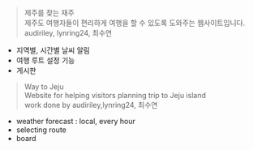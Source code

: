 ﻿>제주를 찾는 재주<br>
>제주도 여행자들이 편리하게 여행을 할 수 있도록 도와주는 웹사이트입니다. <br>
>audiriley, lynring24, 최수연

<ul>
<li>지역별, 시간별 날씨 알림 
<li>여행 루트 설정 기능
<li>게시판
</ul>

>Way to Jeju <br>
>Website for helping visitors planning trip to Jeju island<br>
>work done by audiriley,lynring24, 최수연
<ul>
<li> weather forecast : local, every hour
<li> selecting route
<li> board
</ul>
